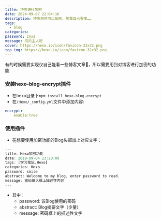 ```yaml
---
title: 博客进行加密
date: 2024-09-07 22:04:16
description: 博客居然可以加密，那我自己看喽……
tags:
  - blog
categories:
password: znxs 
message: 问问主人吧
cover: https://hexo.io/icon/favicon-32x32.png
top_img: https://hexo.io/icon/favicon-32x32.png
---
```


有的时候需要实现仅自己能看一些博客文章🔞，所以需要用到对博客进行加密的功能

### 安装hexo-blog-encrypt插件

- 在hexo目录下`npm install hexo-blog-encrypt`
- 在`/Hexo/_config.yml`文件中添加内容:

```yaml
encrypt:
	enable:true
```

### 使用插件

- 在想要使用加密功能的Blog头部加上对应文字：

```js
---
title: Hexo加密功能
date: 2019-09-04 23:20:00   
tags: [学习笔记,Hexo]
categories: Hexo      
password: smile   
abstract: Welcome to my blog, enter password to read. 
message: 密码输入框上描述性内容
---
```

- 其中：
  - password: 该Blog使用的密码
  - abstract: Blog摘要文字（少量）
  - message: 密码框上的描述性文字
